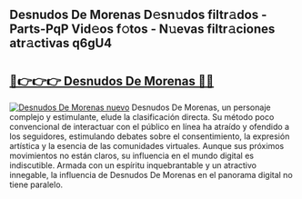 ## Desnudos De Morenas D𝚎sn𝚞dos filtr𝚊dos - Parts-PqP Vid𝚎os f𝚘tos - N𝚞evas filtr𝚊ciones atr𝚊ctivas q6gU4

# <h2><a href="http://mb8j5mg.tromn.icu/?c=Desnudos+De+Morenas">🔗👉👉👉 Desnudos De Morenas 🔗🔗</a></h2>

[![Desnudos De Morenas nuevo](https://i.imgur.com/pEAQMta.gif)](http://mb8j5mg.tromn.icu/?c=Desnudos+De+Morenas)
Desnudos De Morenas, un personaje complejo y estimulante, elude la clasificación directa. Su método poco convencional de interactuar con el público en línea ha atraído y ofendido a los seguidores, estimulando debates sobre el consentimiento, la expresión artística y la esencia de las comunidades virtuales. Aunque sus próximos movimientos no están claros, su influencia en el mundo digital es indiscutible. Armada con un espíritu inquebrantable y un atractivo innegable, la influencia de Desnudos De Morenas en el panorama digital no tiene paralelo.
